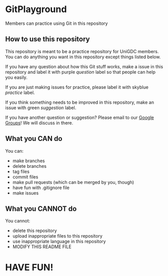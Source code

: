 # GitPlayground

Members can practice using Git in this repository

## How to use this repository

This repository is meant to be a practice repository for UniGDC members. You can do anything you want in this repository except things listed below.

If you have any question about how this Git stuff works, make a issue in this repository and label it with purple *question* label so that people can help you easily.

If you are just making issues for practice, please label it with skyblue *practice* label.

If you think something needs to be improved in this repository, make an issue with green *suggestion* label.

If you have another question or suggestion? Please email to our [Google Groups](mailto:unigdc@googlegroups.com)! We will discuss in there.

## What you CAN do

You can:
 * make branches
 * delete branches
 * tag files
 * commit files
 * make pull requests (which can be merged by you, though)
 * have fun with .gitignore file
 * make issues

## What you CANNOT do

You cannot:
 * delete this repository
 * upload inappropriate files to this repository
 * use inappropriate language in this repository
 * MODIFY THIS README FILE

<h1> HAVE FUN! </h1>
